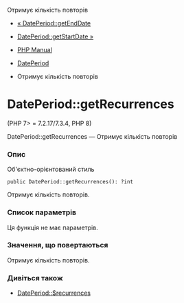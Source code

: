 Отримує кількість повторів

-   [« DatePeriod::getEndDate](dateperiod.getenddate.html)
    
-   [DatePeriod::getStartDate »](dateperiod.getstartdate.html)
    
-   [PHP Manual](index.html)
    
-   [DatePeriod](class.dateperiod.html)
    
-   Отримує кількість повторів
    

# DatePeriod::getRecurrences

(PHP 7> = 7.2.17/7.3.4, PHP 8)

DatePeriod::getRecurrences — Отримує кількість повторів

### Опис

Об'єктно-орієнтований стиль

```methodsynopsis
public DatePeriod::getRecurrences(): ?int
```

Отримує кількість повторів.

### Список параметрів

Ця функція не має параметрів.

### Значення, що повертаються

Отримує кількість повторів.

### Дивіться також

-   [DatePeriod::$recurrences](class.dateperiod.html#dateperiod.props.recurrences)